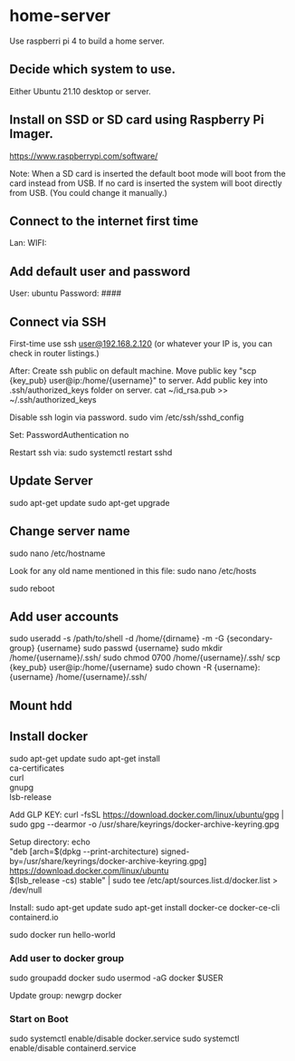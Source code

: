 # home-server
 Use raspberri pi 4 to build a home server. 

## Decide which system to use.
 Either Ubuntu 21.10 desktop or server.

## Install on SSD or SD card using Raspberry Pi Imager.
 https://www.raspberrypi.com/software/

 Note: When a SD card is inserted the default boot mode will boot from the card instead from USB.
 If no card is inserted the system will boot directly from USB. (You could change it manually.)

## Connect to the internet first time
 Lan:
 WIFI:

## Add default user and password
 User: ubuntu
 Password: ####


## Connect via SSH
 First-time use ssh user@192.168.2.120 (or whatever your IP is, you can check in router listings.)

 After:
 Create ssh public on default machine.
 Move public key "scp {key_pub} user@ip:/home/{username}" to server.
 Add public key into .ssh/authorized_keys folder on server.
 cat ~/id_rsa.pub >> ~/.ssh/authorized_keys

 Disable ssh login via password.
 sudo vim /etc/ssh/sshd_config

 Set:
 PasswordAuthentication no 
 
 Restart ssh via:
 sudo systemctl restart sshd

## Update Server

 sudo apt-get update
 sudo apt-get upgrade

## Change server name
 sudo nano /etc/hostname

 Look for any old name mentioned in this file:
 sudo nano /etc/hosts

 sudo reboot

## Add user accounts
 sudo useradd -s /path/to/shell -d /home/{dirname} -m -G {secondary-group} {username}
 sudo passwd {username}
 sudo mkdir /home/{username}/.ssh/
 sudo chmod 0700 /home/{username}/.ssh/
 scp {key_pub} user@ip:/home/{username}
 sudo chown -R {username}:{username} /home/{username}/.ssh/

## Mount hdd

## Install docker
 sudo apt-get update
 sudo apt-get install \
    ca-certificates \
    curl \
    gnupg \
    lsb-release

 Add GLP KEY:
 curl -fsSL https://download.docker.com/linux/ubuntu/gpg | sudo gpg --dearmor -o /usr/share/keyrings/docker-archive-keyring.gpg
 
 Setup directory:
 echo \
  "deb [arch=$(dpkg --print-architecture) signed-by=/usr/share/keyrings/docker-archive-keyring.gpg] https://download.docker.com/linux/ubuntu \
  $(lsb_release -cs) stable" | sudo tee /etc/apt/sources.list.d/docker.list > /dev/null

  Install:
  sudo apt-get update
  sudo apt-get install docker-ce docker-ce-cli containerd.io

  sudo docker run hello-world

  ### Add user to docker group
  sudo groupadd docker
  sudo usermod -aG docker $USER

  Update group:
  newgrp docker 

  ### Start on Boot

  sudo systemctl enable/disable docker.service
  sudo systemctl enable/disable containerd.service
